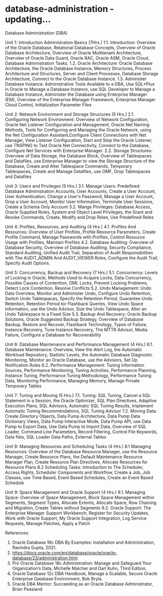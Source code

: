 # database-administration -updating...
Database Administration (DBA)

Unit 1: Introduction Administration Basics (7Hrs.)
1.1. Introduction: Overview of the Oracle Database, Relational Database Concepts,
Overview of Oracle Database Architecture, Overview of Oracle Multitenant
Architecture, Overview of Oracle Data Guard, Oracle RAC, Oracle ASM, Oracle Cloud,
Database Administration Tasks.
1.2. Oracle Architecture: Oracle Database Architecture, the Oracle Database Instance,
Memory Structures, Process Architecture and Structures, Server and Client Processes,
Database Storage Architecture, Connect to the Oracle Database Instance.
1.3. Administer Database Instance: Administrative Tools Available to a DBA, Use SQL*Plus
in Oracle to Manage a Database Instance, use SQL Developer to Manage a Database
Instance, Administer the Database using Enterprise Manager (EM), Overview of the
Enterprise Manager Framework, Enterprise Manager Cloud Control, Initialization
Parameter Files


Unit 2: Network Environment and Storage Structures (5 Hrs.)
2.1. Configuring Network Environment: Overview of Network Configuration, Oracle Net
Listener Configuration and Management, Oracle Net Naming Methods, Tools for
Configuring and Managing the Oracle Network, using the Net Configuration Assistant,Configure Client Connections with Net Manager, View Listener Configuration, Start and
Stop the Oracle Listener, use TNSPING to Test Oracle Net Connectivity, Connect to the
Database, Configure Net Services with Enterprise Manager.
2.2. Storage Structures: Overview of Data Storage, the Database Block, Overview of
Tablespaces and Datafiles, use Enterprise Manager to view the Storage Structure of the
Database, Create and Alter Tablespace Commands, Temporary Tablespaces, Create and
Manage Datafiles, use OMF, Drop Tablespaces and Datafiles


Unit 3: Users and Privileges (5 Hrs.)
3.1. Manage Users: Predefined Database Administration Accounts, User Accounts, Create a
User Account, User Authentication, Change a User's Password, Manage a User Account,
Drop a User Account, Monitor User Information, Terminate User Sessions, Create a
Schema Only Account
3.2. Mange Privileges: Database Access, Oracle Supplied Roles, System and Object Level
Privileges, the Grant and Revoke Commands, Create, Modify and Drop Roles, Use
Predefined Roles


Unit 4: Profiles, Resources, and Auditing (4 Hrs.)
4.1. Profiles And Resources: Overview of User Profiles, Profile Resource Parameters, Create
Profile Command, Manage Passwords with Profiles, Control Resource Usage with
Profiles, Maintain Profiles
4.2. Database Auditing: Overview of Database Security, Overview of Database Auditing,
Security Compliance, Standard Auditing, Unified Audit Trail, Separation of Audit
Responsibilities with The AUDIT_ADMIN And AUDIT_VIEWER Roles, Configure
the Audit Trail, Specify Audit Options.


Unit 5: Concurrency, Backup and Recovery (7 Hrs.)
5.1. Concurrency: Levels of Locking in Oracle, Methods Used to Acquire Locks, Data
Concurrency, Possible Causes of Contention, DML Locks, Prevent Locking Problems,
Detect Lock Contention, Resolve Conflicts
5.2. Undo Management: Undo Data Overview, Monitor and Administer Undo, Configure
Undo Retention, Switch Undo Tablespaces, Specify the Retention Period, Guarantee
Undo Retention, Retention Period tor Flashback Queries, View Undo Space Information,
use the Undo Advisor, Size the Undo Tablespace, Alter an Undo Tablespace to a Fixed
Size
5.3. Backup And Recovery: Oracle Backup Solutions, Oracle Suggested Backup Strategy,
Overview of Database Backup, Restore and Recover, Flashback Technology, Types of
Failure, Instance Recovery, Tune Instance Recovery, The MTTR Advisor, Media
Failure, Configure a Database for Recoverability


Unit 6: Database Maintenance and Performance Management (4 Hrs.)
6.1. Database Maintenance: Overview, View the Alert Log, the Automatic Workload
Repository, Statistic Levels, the Automatic Database Diagnostic Monitoring, Monitor an
Oracle Database, use the Advisors, Set Up Notification Rules
6.2. Performance Management: Tuning Information Sources, Performance Monitoring,
Tuning Activities, Performance Planning, Instance Tuning, Performance Tuning
Methodology, Performance Tuning Data, Monitoring Performance, Managing Memory,
Manage Private Temporary Tables


Unit 7: Tuning and Moving (5 Hrs.)
7.1. Tuning: SQL Tuning, Cancel a SQL Statement in a Session, the Oracle Optimizer, SQL
Plan Directives, Adaptive Execution Plans, SQL Advisors, Automatic SQL Tuning
Results, Implement Automatic Tuning Recommendations, SQL Tuning Advisor
7.2. Moving Data: Create Directory Objects, Data Pump Architecture, Data Pump Data
Dictionary Views, Data Pump Interactive Mode, Data Pump API, use Data Pump to
Export Data, Use Data Pump to Import Data, Overview of SQL Loader, Command Line
Parameters, Record Filtering, Control File Keywords, Data files, SQL Loader Data
Paths, External Tables


Unit 8: Managing Resources and Scheduling Tasks (4 Hrs.)
8.1 Managing Resources: Overview of the Database Resource Manager, use the Resource
Manager, Create Resource Plans, the Default Maintenance Resource Manager Plan,
Create Resource Plan Directives, Allocate Resources for Resource Plans
8.2 Scheduling Tasks: Introduction to The Scheduler, Access Rights, Scheduler Components
and Workflow, Create a Job, Job Classes, use Time Based, Event Based Schedules,
Create an Event Based Schedule


Unit 9: Space Management and Oracle Support (4 Hrs.)
9.1. Managing Space: Overview of Space Management, Block Space Management within
Segments, Segment Types, Allocate Extents, Allocate Space, Row Chaining and
Migration, Create Tables without Segments
9.2. Oracle Support: The Enterprise Manager Support Workbench, Register for Security
Updates, Work with Oracle Support, My Oracle Support Integration, Log Service
Requests, Manage Patches, Apply a Patch


References:
1. Oracle Database 19c DBA By Examples: Installation and Administration, Ravindra
Gupta, 2021.
2. https://docs.oracle.com/en/database/oracle/oracle-database/23/administration.html
3. Pro Oracle Database 18c Administration: Manage and Safeguard Your Organization’s
Data, Michelle Malcher and Darl Kuhn, Third Edition.
4. Oracle Database 12c DBA Handbook, Manage a Scalable, Secure Oracle Enterprise
Database Environment, Bob Bryla.
5. Oracle DBA Mentor: Succeeding as an Oracle Database Administrator, Brian Peasland

